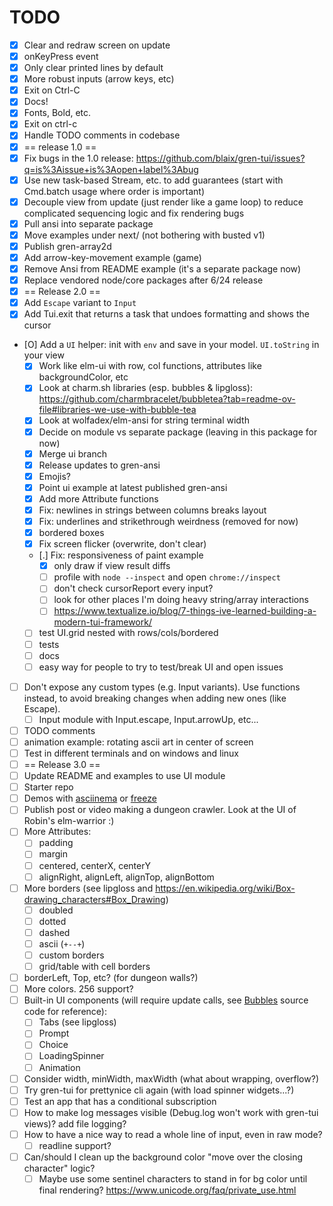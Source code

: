 # TODO
 
* [X] Clear and redraw screen on update
* [X] onKeyPress event
* [X] Only clear printed lines by default
* [X] More robust inputs (arrow keys, etc)
* [X] Exit on Ctrl-C
* [X] Docs!
* [X] Fonts, Bold, etc.
* [X] Exit on ctrl-c
* [X] Handle TODO comments in codebase
* [X] == release 1.0 ==
* [X] Fix bugs in the 1.0 release: https://github.com/blaix/gren-tui/issues?q=is%3Aissue+is%3Aopen+label%3Abug
* [X] Use new task-based Stream, etc. to add guarantees (start with Cmd.batch usage where order is important)
* [X] Decouple view from update (just render like a game loop) to reduce complicated sequencing logic and fix rendering bugs
* [X] Pull ansi into separate package
* [X] Move examples under next/ (not bothering with busted v1)
* [X] Publish gren-array2d
* [X] Add arrow-key-movement example (game)
* [X] Remove Ansi from README example (it's a separate package now)
* [X] Replace vendored node/core packages after 6/24 release
* [X] == Release 2.0 ==
* [X] Add `Escape` variant to `Input`
* [X] Add Tui.exit that returns a task that undoes formatting and shows the cursor
* [O] Add a `UI` helper: init with `env` and save in your model. `UI.toString` in your view
    * [X] Work like elm-ui with row, col functions, attributes like backgroundColor, etc
    * [X] Look at charm.sh libraries (esp. bubbles & lipgloss): https://github.com/charmbracelet/bubbletea?tab=readme-ov-file#libraries-we-use-with-bubble-tea
    * [X] Look at wolfadex/elm-ansi for string terminal width
    * [X] Decide on module vs separate package (leaving in this package for now)
    * [X] Merge ui branch
    * [X] Release updates to gren-ansi
    * [X] Emojis?
    * [X] Point ui example at latest published gren-ansi
    * [X] Add more Attribute functions 
    * [X] Fix: newlines in strings between columns breaks layout
    * [X] Fix: underlines and strikethrough weirdness (removed for now)
    * [X] bordered boxes
    * [X] Fix screen flicker (overwrite, don't clear)
    * [.] Fix: responsiveness of paint example
        * [X] only draw if view result diffs
        * [ ] profile with `node --inspect` and open `chrome://inspect`
        * [ ] don't check cursorReport every input?
        * [ ] look for other places I'm doing heavy string/array interactions
        * [ ] https://www.textualize.io/blog/7-things-ive-learned-building-a-modern-tui-framework/
    * [ ] test UI.grid nested with rows/cols/bordered
    * [ ] tests
    * [ ] docs
    * [ ] easy way for people to try to test/break UI and open issues
* [ ] Don't expose any custom types (e.g. Input variants). Use functions instead, to avoid breaking changes when adding new ones (like Escape).
    * [ ] Input module with Input.escape, Input.arrowUp, etc...
* [ ] TODO comments
* [ ] animation example: rotating ascii art in center of screen
* [ ] Test in different terminals and on windows and linux
* [ ] == Release 3.0 ==
* [ ] Update README and examples to use UI module
* [ ] Starter repo
* [ ] Demos with [asciinema][2] or [freeze][3]
* [ ] Publish post or video making a dungeon crawler. Look at the UI of Robin's elm-warrior :)
* [ ] More Attributes:
    * [ ] padding
    * [ ] margin
    * [ ] centered, centerX, centerY
    * [ ] alignRight, alignLeft, alignTop, alignBottom
* [ ] More borders (see lipgloss and https://en.wikipedia.org/wiki/Box-drawing_characters#Box_Drawing)
    * [ ] doubled
    * [ ] dotted
    * [ ] dashed
    * [ ] ascii (`+--+`)
    * [ ] custom borders
    * [ ] grid/table with cell borders
* [ ] borderLeft, Top, etc? (for dungeon walls?)
* [ ] More colors. 256 support?
* [ ] Built-in UI components (will require update calls, see [Bubbles][1] source code for reference):
    * [ ] Tabs (see lipgloss)
    * [ ] Prompt
    * [ ] Choice
    * [ ] LoadingSpinner
    * [ ] Animation
* [ ] Consider width, minWidth, maxWidth (what about wrapping, overflow?)
* [ ] Try gren-tui for prettynice cli again (with load spinner widgets...?)
* [ ] Test an app that has a conditional subscription
* [ ] How to make log messages visible (Debug.log won't work with gren-tui views)? add file logging?
* [ ] How to have a nice way to read a whole line of input, even in raw mode?
    * [ ] readline support?
* [ ] Can/should I clean up the background color "move over the closing character" logic?
   * [ ] Maybe use some sentinel characters to stand in for bg color until final rendering? https://www.unicode.org/faq/private_use.html

[1]: https://github.com/charmbracelet/bubbles
[2]: https://docs.asciinema.org/getting-started/
[3]: https://github.com/charmbracelet/freeze
